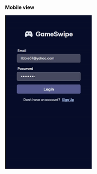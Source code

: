 ### Mobile view

<img src="./screenshots/gameswipe.gif" alt="Mobile overview" style="max-height: 500px;">
